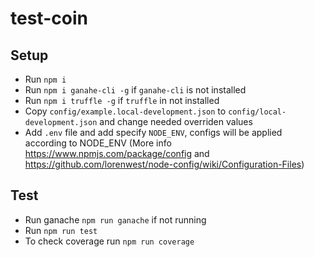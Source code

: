# test-coin

## Setup

- Run `npm i`
- Run `npm i ganahe-cli -g` if `ganahe-cli` is not installed
- Run `npm i truffle -g` if `truffle` in not installed
- Copy `config/example.local-development.json` to `config/local-development.json` and change needed overriden values
- Add `.env` file and add specify `NODE_ENV`, configs will be applied according to NODE_ENV (More info https://www.npmjs.com/package/config
  and https://github.com/lorenwest/node-config/wiki/Configuration-Files)

## Test
- Run ganache `npm run ganache` if not running
- Run `npm run test`
- To check coverage run `npm run coverage`
